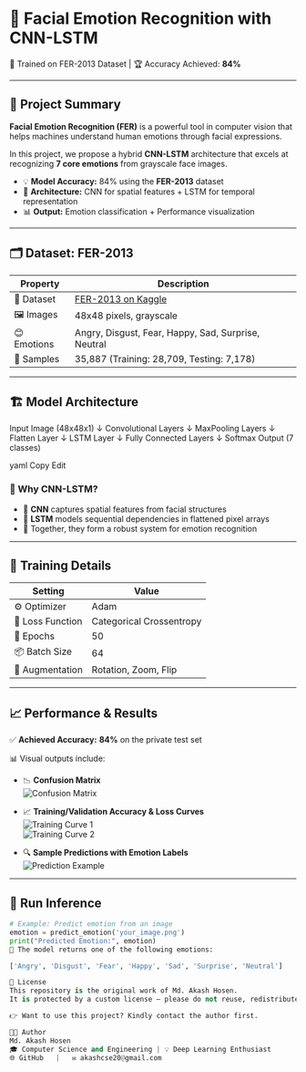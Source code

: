 
# 🧠 Facial Emotion Recognition with CNN-LSTM  
🚀 Trained on FER-2013 Dataset | 🏆 Accuracy Achieved: **84%**

---

## 📌 Project Summary

**Facial Emotion Recognition (FER)** is a powerful tool in computer vision that helps machines understand human emotions through facial expressions.  

In this project, we propose a hybrid **CNN-LSTM** architecture that excels at recognizing **7 core emotions** from grayscale face images.

- 💡 **Model Accuracy:** 84% using the **FER-2013** dataset  
- 🤖 **Architecture:** CNN for spatial features + LSTM for temporal representation  
- 📊 **Output:** Emotion classification + Performance visualization

---

## 🗂️ Dataset: FER-2013

| Property    | Description                                                                 |
|-------------|-----------------------------------------------------------------------------|
| 📁 Dataset   | [FER-2013 on Kaggle](https://www.kaggle.com/datasets/msambare/fer2013)     |
| 🖼️ Images    | 48x48 pixels, grayscale                                                    |
| 😊 Emotions  | Angry, Disgust, Fear, Happy, Sad, Surprise, Neutral                        |
| 🔢 Samples   | 35,887 (Training: 28,709, Testing: 7,178)                                   |

---

## 🏗️ Model Architecture

Input Image (48x48x1) ↓ Convolutional Layers ↓ MaxPooling Layers ↓ Flatten Layer ↓ LSTM Layer ↓ Fully Connected Layers ↓ Softmax Output (7 classes)

yaml
Copy
Edit

### 📌 Why CNN-LSTM?

- 🧠 **CNN** captures spatial features from facial structures  
- 🔄 **LSTM** models sequential dependencies in flattened pixel arrays  
- 🔬 Together, they form a robust system for emotion recognition

---

## 🏁 Training Details

| Setting         | Value                    |
|------------------|--------------------------|
| ⚙️ Optimizer      | Adam                     |
| 🔧 Loss Function | Categorical Crossentropy |
| 🔁 Epochs        | 50                       |
| 📦 Batch Size    | 64                       |
| 🧪 Augmentation  | Rotation, Zoom, Flip     |

---

## 📈 Performance & Results

✅ **Achieved Accuracy:** **84%** on the private test set  

📊 Visual outputs include:

- 📉 **Confusion Matrix**  
  ![Confusion Matrix](https://github.com/user-attachments/assets/c48a9548-a3d4-4efc-a527-47ffcdac1490)

- 📈 **Training/Validation Accuracy & Loss Curves**  
  ![Training Curve 1](https://github.com/user-attachments/assets/33a16d48-e8d9-42be-bb12-52c04803a7b4)  
  ![Training Curve 2](https://github.com/user-attachments/assets/d3756927-b7b1-495f-aeee-1d2b8ae6d390)

- 🔍 **Sample Predictions with Emotion Labels**  
  ![Prediction Example](https://github.com/user-attachments/assets/8ba777fb-2689-44a2-a5cc-c19a621e1d3d)

---
## 🧪 Run Inference

```python
# Example: Predict emotion from an image
emotion = predict_emotion('your_image.png')
print("Predicted Emotion:", emotion)
🎯 The model returns one of the following emotions:

['Angry', 'Disgust', 'Fear', 'Happy', 'Sad', 'Surprise', 'Neutral']

📜 License
This repository is the original work of Md. Akash Hosen.
It is protected by a custom license – please do not reuse, redistribute, or modify without prior permission.

👉 Want to use this project? Kindly contact the author first.

👨‍💻 Author
Md. Akash Hosen
🎓 Computer Science and Engineering | 💡 Deep Learning Enthusiast
🌐 GitHub   |   ✉️ akashcse20@gmail.com


